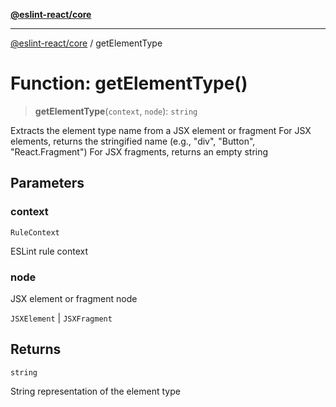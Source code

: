 [**@eslint-react/core**](../README.md)

***

[@eslint-react/core](../README.md) / getElementType

# Function: getElementType()

> **getElementType**(`context`, `node`): `string`

Extracts the element type name from a JSX element or fragment
For JSX elements, returns the stringified name (e.g., "div", "Button", "React.Fragment")
For JSX fragments, returns an empty string

## Parameters

### context

`RuleContext`

ESLint rule context

### node

JSX element or fragment node

`JSXElement` | `JSXFragment`

## Returns

`string`

String representation of the element type
